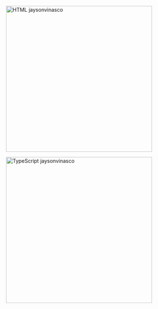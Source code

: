

<img src="https://drive.google.com/uc?export=download&id=1vACu68JzS_wLQVjOyQgODLJjiMdPE9N6"
     alt="HTML jaysonvinasco" style="width:400px;"/>

<img src="https://drive.google.com/uc?export=download&id=1Kq77krWxDCq1xNZoc7-I_hV0LzLiwxhJ"
     alt="TypeScript jaysonvinasco"  style="width:400px;"/>
